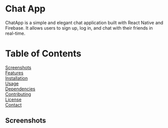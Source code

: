 
# Chat App

ChatApp is a simple and elegant chat application built with React Native and Firebase. It allows users to sign up, log in, and chat with their friends in real-time.

# Table of Contents  
[Screenshots](#screenshots)  
[Features](#Features)  
[Installation](#Installation)  
[Usage](#Usage)  
[Dependencies](#Dependencies)  
[Contributing](#Contributing)  
[License](#License)  
[Contact](#Contact)  
<a name="Screenshots"/>







## Screenshots
